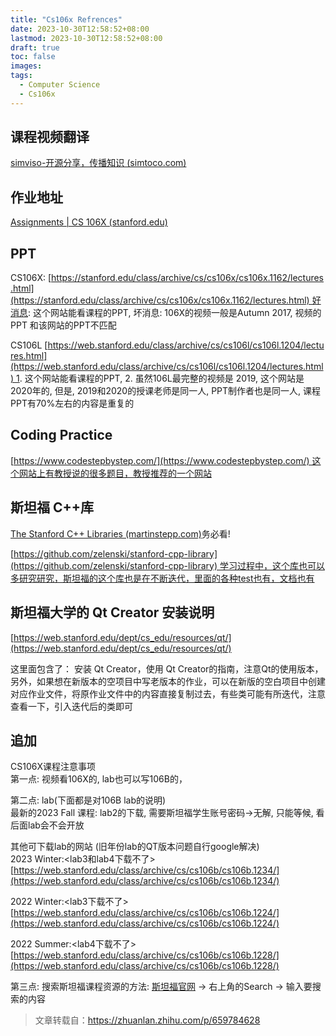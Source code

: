 ```yaml
---
title: "Cs106x Refrences"
date: 2023-10-30T12:58:52+08:00
lastmod: 2023-10-30T12:58:52+08:00
draft: true
toc: false
images:
tags:
  - Computer Science
  - Cs106x
---
```


## 课程视频翻译
[simviso-开源分享，传播知识 (simtoco.com)](https://www.simtoco.com/#/albums/video?id=1000733)

## 作业地址
[Assignments | CS 106X (stanford.edu)](https://web.stanford.edu/class/cs106x/assignments.html)

## PPT
CS106X: [https://stanford.edu/class/archive/cs/cs106x/cs106x.1162/lectures.html](https://stanford.edu/class/archive/cs/cs106x/cs106x.1162/lectures.html) 好消息: 这个网站能看课程的PPT, 坏消息: 106X的视频一般是Autumn 2017, 视频的PPT 和该网站的PPT不匹配

CS106L [https://web.stanford.edu/class/archive/cs/cs106l/cs106l.1204/lectures.html](https://web.stanford.edu/class/archive/cs/cs106l/cs106l.1204/lectures.html) 1. 这个网站能看课程的PPT, 2. 虽然106L最完整的视频是 2019, 这个网站是2020年的, 但是, 2019和2020的授课老师是同一人, PPT制作者也是同一人, 课程PPT有70%左右的内容是重复的

## Coding Practice
[https://www.codestepbystep.com/](https://www.codestepbystep.com/) 这个网站上有教授说的很多题目，教授推荐的一个网站

## 斯坦福 C++库
[The Stanford C++ Libraries (martinstepp.com)](http://www.martinstepp.com/cppdoc/)务必看!

[https://github.com/zelenski/stanford-cpp-library](https://github.com/zelenski/stanford-cpp-library) 学习过程中，这个库也可以多研究研究，斯坦福的这个库也是在不断迭代，里面的各种test也有，文档也有

## 斯坦福大学的 Qt Creator 安装说明

[https://web.stanford.edu/dept/cs_edu/resources/qt/](https://web.stanford.edu/dept/cs_edu/resources/qt/)

这里面包含了： 安装 Qt Creator，使用 Qt Creator的指南，注意Qt的使用版本，另外，如果想在新版本的空项目中写老版本的作业，可以在新版的空白项目中创建对应作业文件，将原作业文件中的内容直接复制过去，有些类可能有所迭代，注意查看一下，引入迭代后的类即可

## 追加

CS106X课程注意事项  
第一点: 视频看106X的, lab也可以写106B的，

第二点: lab(下面都是对106B lab的说明)  
最新的2023 Fall 课程: lab2的下载, 需要斯坦福学生账号密码->无解, 只能等候, 看后面lab会不会开放

其他可下载lab的网站 (旧年份lab的QT版本问题自行google解决)  
2023 Winter:<lab3和lab4下载不了>
[https://web.stanford.edu/class/archive/cs/cs106b/cs106b.1234/](https://web.stanford.edu/class/archive/cs/cs106b/cs106b.1234/)

2022 Winter:<lab3下载不了>
[https://web.stanford.edu/class/archive/cs/cs106b/cs106b.1224/](https://web.stanford.edu/class/archive/cs/cs106b/cs106b.1224/)

2022 Summer:<lab4下载不了>
[https://web.stanford.edu/class/archive/cs/cs106b/cs106b.1228/](https://web.stanford.edu/class/archive/cs/cs106b/cs106b.1228/)

第三点: 搜索斯坦福课程资源的方法: [斯坦福官网](https://web.stanford.edu/) -> 右上角的Search -> 输入要搜索的内容

> 文章转载自：https://zhuanlan.zhihu.com/p/659784628

